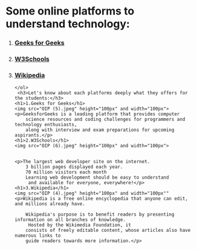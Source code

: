 <!DOCTYPE html>
<html lang="en">
<head>
    <meta charset="UTF-8">
    <meta name="viewport" content="width=device-width, initial-scale=1.0">
    <title>My firdt html try</title>
</head>
<body>
    <h1>Some online platforms to understand technology:</h1>
    <ol>
        <li><h3><a href="https://www.geeksforgeeks.org">Geeks for Geeks </a></li>
        <li><h3><a href="https://www.w3schools.com/">W3Schools</a></li>
        <li><h3><a href="https://www.wikipedia.org/">Wikipedia</a></li>
      
        
    </ol>
     <h3>Let's know about each platforms deeply what they offers for the students:</h3>
    <h1>1.Geeks for Geeks</h1>  
    <img src="OIP (5).jpeg" height="100px" and width="100px">
    <p>GeeksforGeeks is a leading platform that provides computer 
        science resources and coding challenges for programmers and technology enthusiasts, 
        along with interview and exam preparations for upcoming aspirants.</p>
    <h1>2.W3Schools</h1>
    <img src="OIP (6).jpeg" height="100px" and width="100px">
    

    <p>The largest web developer site on the internet.
        3 billion pages displayed each year.
        70 million visitors each month
        Learning web development should be easy to understand
         and available for everyone, everywhere!</p>
    <h1>3.Wikipedia</h1>
    <img src="OIP (4).jpeg" height="100px" and width="100px""
    <p>Wikipedia is a free online encyclopedia that anyone can edit, and millions already have.

        Wikipedia's purpose is to benefit readers by presenting information on all branches of knowledge.
         Hosted by the Wikimedia Foundation, it 
        consists of freely editable content, whose articles also have numerous links to 
        guide readers towards more information.</p>    
</body>
</html>
